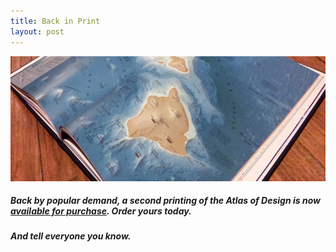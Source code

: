 ```yaml
---
title: Back in Print
layout: post
---
```


<a href="http://atlasofdesign.org/purchase"><img class="size-full wp-image-318 aligncenter" title="HeaderShort" alt="" src="/img/wp/2012/10/HeaderShort.jpg" width="650" height="200" /></a>
<h5 style="text-align: left;">Back by popular demand, a second printing of the <em>Atlas of Design</em> is now <a title="Purchase the Atlas of Design" href="http://atlasofdesign.org/purchase/">available for purchase</a>. Order yours today.</h5>
<h5>And tell everyone you know.</h5>